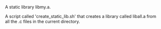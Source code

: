 A static library libmy.a.

A script called 'create_static_lib.sh' that creates a library called liball.a from all the .c files in the current directory.
